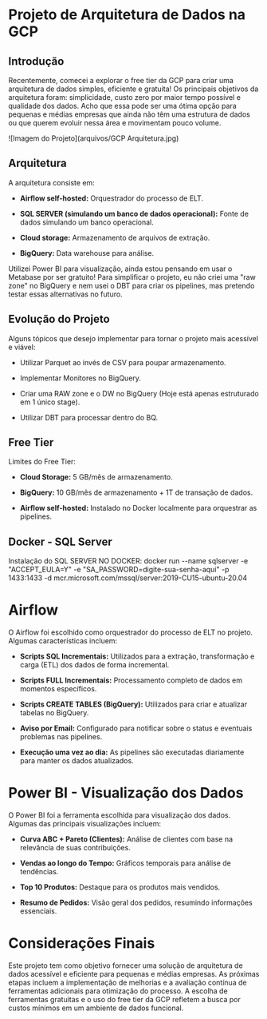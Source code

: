 # Projeto de Arquitetura de Dados na GCP

## Introdução

Recentemente, comecei a explorar o free tier da GCP para criar uma arquitetura de dados simples, eficiente e gratuita! Os principais objetivos da arquitetura foram: simplicidade, custo zero por maior tempo possível e qualidade dos dados. Acho que essa pode ser uma ótima opção para pequenas e médias empresas que ainda não têm uma estrutura de dados ou que querem evoluir nessa área e movimentam pouco volume.

![Imagem do Projeto](arquivos/GCP Arquitetura.jpg)

## Arquitetura

A arquitetura consiste em:

- **Airflow self-hosted:** Orquestrador do processo de ELT.

- **SQL SERVER (simulando um banco de dados operacional):** Fonte de dados simulando um banco operacional.

- **Cloud storage:** Armazenamento de arquivos de extração.

- **BigQuery:** Data warehouse para análise.

Utilizei Power BI para visualização, ainda estou pensando em usar o Metabase por ser gratuito! Para simplificar o projeto, eu não criei uma "raw zone" no BigQuery e nem usei o DBT para criar os pipelines, mas pretendo testar essas alternativas no futuro.

## Evolução do Projeto

Alguns tópicos que desejo implementar para tornar o projeto mais acessível e viável:

- Utilizar Parquet ao invés de CSV para poupar armazenamento.

- Implementar Monitores no BigQuery.

- Criar uma RAW zone e o DW no BigQuery (Hoje está apenas estruturado em 1 único stage).

- Utilizar DBT para processar dentro do BQ.

## Free Tier

Limites do Free Tier:

- **Cloud Storage:** 5 GB/mês de armazenamento.

- **BigQuery:** 10 GB/mês de armazenamento + 1T de transação de dados.

- **Airflow self-hosted:** Instalado no Docker localmente para orquestrar as pipelines.

## Docker - SQL Server

Instalação do SQL SERVER NO DOCKER:
docker run --name sqlserver -e "ACCEPT_EULA=Y" -e "SA_PASSWORD=digite-sua-senha-aqui" -p 1433:1433 -d mcr.microsoft.com/mssql/server:2019-CU15-ubuntu-20.04
# Airflow

O Airflow foi escolhido como orquestrador do processo de ELT no projeto. Algumas características incluem:

- **Scripts SQL Incrementais:** Utilizados para a extração, transformação e carga (ETL) dos dados de forma incremental.

- **Scripts FULL Incrementais:** Processamento completo de dados em momentos específicos.

- **Scripts CREATE TABLES (BigQuery):** Utilizados para criar e atualizar tabelas no BigQuery.

- **Aviso por Email:** Configurado para notificar sobre o status e eventuais problemas nas pipelines.

- **Execução uma vez ao dia:** As pipelines são executadas diariamente para manter os dados atualizados.

# Power BI - Visualização dos Dados

O Power BI foi a ferramenta escolhida para visualização dos dados. Algumas das principais visualizações incluem:

- **Curva ABC + Pareto (Clientes):** Análise de clientes com base na relevância de suas contribuições.

- **Vendas ao longo do Tempo:** Gráficos temporais para análise de tendências.

- **Top 10 Produtos:** Destaque para os produtos mais vendidos.

- **Resumo de Pedidos:** Visão geral dos pedidos, resumindo informações essenciais.

# Considerações Finais

Este projeto tem como objetivo fornecer uma solução de arquitetura de dados acessível e eficiente para pequenas e médias empresas. As próximas etapas incluem a implementação de melhorias e a avaliação contínua de ferramentas adicionais para otimização do processo. A escolha de ferramentas gratuitas e o uso do free tier da GCP refletem a busca por custos mínimos em um ambiente de dados funcional.

